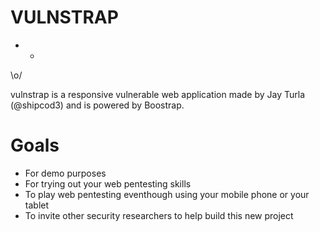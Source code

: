 VULNSTRAP
=========
*   *
 \o/

vulnstrap is a responsive vulnerable web application made by Jay Turla (@shipcod3) and is powered by Boostrap.

Goals
=====
- For demo purposes
- For trying out your web pentesting skills
- To play web pentesting eventhough using your mobile phone or your tablet
- To invite other security researchers to help build this new project
